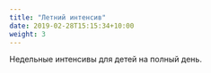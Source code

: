 ```yaml
---
title: "Летний интенсив"
date: 2019-02-28T15:15:34+10:00
weight: 3
---
```


Недельные интенсивы для детей на полный день.


